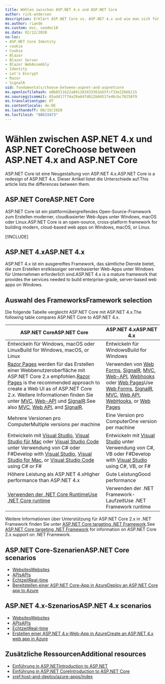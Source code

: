 ```yaml
---
title: Wählen zwischen ASP.NET 4.x und ASP.NET Core
author: rick-anderson
description: Erklärt ASP.NET Core vs. ASP.NET 4.x und wie man sich für eines von beiden entscheidet.
ms.author: riande
ms.custom: mvc, seodec18
ms.date: 02/12/2020
no-loc:
- ASP.NET Core Identity
- cookie
- Cookie
- Blazor
- Blazor Server
- Blazor WebAssembly
- Identity
- Let's Encrypt
- Razor
- SignalR
uid: fundamentals/choose-between-aspnet-and-aspnetcore
ms.openlocfilehash: e0b0311622a841183433363a55fcf33e22b6b115
ms.sourcegitcommit: 65add17f74a29a647d812b04517e46cbc78258f9
ms.translationtype: HT
ms.contentlocale: de-DE
ms.lasthandoff: 08/19/2020
ms.locfileid: "88633473"
---
```

# <a name="choose-between-aspnet-4x-and-aspnet-core"></a><span data-ttu-id="8dec5-103">Wählen zwischen ASP.NET 4.x und ASP.NET Core</span><span class="sxs-lookup"><span data-stu-id="8dec5-103">Choose between ASP.NET 4.x and ASP.NET Core</span></span>

<span data-ttu-id="8dec5-104">ASP.NET Core ist eine Neugestaltung von ASP.NET 4.x.</span><span class="sxs-lookup"><span data-stu-id="8dec5-104">ASP.NET Core is a redesign of ASP.NET 4.x.</span></span> <span data-ttu-id="8dec5-105">Dieser Artikel listet die Unterschiede auf.</span><span class="sxs-lookup"><span data-stu-id="8dec5-105">This article lists the differences between them.</span></span>

## <a name="aspnet-core"></a><span data-ttu-id="8dec5-106">ASP.NET Core</span><span class="sxs-lookup"><span data-stu-id="8dec5-106">ASP.NET Core</span></span>

<span data-ttu-id="8dec5-107">ASP.NET Core ist ein plattformübergreifendes Open-Source-Framework zum Erstellen moderner, cloudbasierter Web-Apps unter Windows, macOS oder Linux.</span><span class="sxs-lookup"><span data-stu-id="8dec5-107">ASP.NET Core is an open-source, cross-platform framework for building modern, cloud-based web apps on Windows, macOS, or Linux.</span></span>

[!INCLUDE[](~/includes/benefits.md)]

## <a name="aspnet-4x"></a><span data-ttu-id="8dec5-108">ASP.NET 4.x</span><span class="sxs-lookup"><span data-stu-id="8dec5-108">ASP.NET 4.x</span></span>

<span data-ttu-id="8dec5-109">ASP.NET 4.x ist ein ausgereiftes Framework, das sämtliche Dienste bietet, die zum Erstellen erstklassiger serverbasierter Web-Apps unter Windows für Unternehmen erforderlich sind.</span><span class="sxs-lookup"><span data-stu-id="8dec5-109">ASP.NET 4.x is a mature framework that provides the services needed to build enterprise-grade, server-based web apps on Windows.</span></span>

## <a name="framework-selection"></a><span data-ttu-id="8dec5-110">Auswahl des Frameworks</span><span class="sxs-lookup"><span data-stu-id="8dec5-110">Framework selection</span></span>

<span data-ttu-id="8dec5-111">Die folgende Tabelle vergleicht ASP.NET Core mit ASP.NET 4.x.</span><span class="sxs-lookup"><span data-stu-id="8dec5-111">The following table compares ASP.NET Core to ASP.NET 4.x.</span></span>

| <span data-ttu-id="8dec5-112">ASP.NET Core</span><span class="sxs-lookup"><span data-stu-id="8dec5-112">ASP.NET Core</span></span> | <span data-ttu-id="8dec5-113">ASP.NET 4.x</span><span class="sxs-lookup"><span data-stu-id="8dec5-113">ASP.NET 4.x</span></span> |
|---|---|
|<span data-ttu-id="8dec5-114">Entwickeln für Windows, macOS oder Linux</span><span class="sxs-lookup"><span data-stu-id="8dec5-114">Build for Windows, macOS, or Linux</span></span>|<span data-ttu-id="8dec5-115">Entwickeln für Windows</span><span class="sxs-lookup"><span data-stu-id="8dec5-115">Build for Windows</span></span>|
|<span data-ttu-id="8dec5-116">[Razor Pages](xref:razor-pages/index) werden für das Erstellen einer Webbenutzeroberfläche mit ASP.NET Core 2.x empfohlen.</span><span class="sxs-lookup"><span data-stu-id="8dec5-116">[Razor Pages](xref:razor-pages/index) is the recommended approach to create a Web UI as of ASP.NET Core 2.x.</span></span> <span data-ttu-id="8dec5-117">Weitere Informationen finden Sie unter [MVC](xref:mvc/overview), [Web-API](xref:tutorials/first-web-api) und [SignalR](xref:signalr/introduction).</span><span class="sxs-lookup"><span data-stu-id="8dec5-117">See also [MVC](xref:mvc/overview), [Web API](xref:tutorials/first-web-api), and [SignalR](xref:signalr/introduction).</span></span>|<span data-ttu-id="8dec5-118">Verwenden von [Web Forms](/aspnet/web-forms), [SignalR](/aspnet/signalr), [MVC](/aspnet/mvc), [Web-API](/aspnet/web-api/), [Webhooks](/aspnet/webhooks/) oder [Web Pages](/aspnet/web-pages)</span><span class="sxs-lookup"><span data-stu-id="8dec5-118">Use [Web Forms](/aspnet/web-forms), [SignalR](/aspnet/signalr), [MVC](/aspnet/mvc), [Web API](/aspnet/web-api/), [WebHooks](/aspnet/webhooks/), or [Web Pages](/aspnet/web-pages)</span></span>|
|<span data-ttu-id="8dec5-119">Mehrere Versionen pro Computer</span><span class="sxs-lookup"><span data-stu-id="8dec5-119">Multiple versions per machine</span></span>|<span data-ttu-id="8dec5-120">Eine Version pro Computer</span><span class="sxs-lookup"><span data-stu-id="8dec5-120">One version per machine</span></span>|
|<span data-ttu-id="8dec5-121">Entwickeln mit [Visual Studio](https://visualstudio.microsoft.com/vs/), [Visual Studio für Mac](https://visualstudio.microsoft.com/vs/mac/) oder [Visual Studio Code](https://code.visualstudio.com/) unter Verwendung von C# oder F#</span><span class="sxs-lookup"><span data-stu-id="8dec5-121">Develop with [Visual Studio](https://visualstudio.microsoft.com/vs/), [Visual Studio for Mac](https://visualstudio.microsoft.com/vs/mac/), or [Visual Studio Code](https://code.visualstudio.com/) using C# or F#</span></span>|<span data-ttu-id="8dec5-122">Entwickeln mit [Visual Studio](https://visualstudio.microsoft.com/vs/) unter Verwendung von C#, VB oder F#</span><span class="sxs-lookup"><span data-stu-id="8dec5-122">Develop with [Visual Studio](https://visualstudio.microsoft.com/vs/) using C#, VB, or F#</span></span>|
|<span data-ttu-id="8dec5-123">Höhere Leistung als ASP.NET 4.x</span><span class="sxs-lookup"><span data-stu-id="8dec5-123">Higher performance than ASP.NET 4.x</span></span>|<span data-ttu-id="8dec5-124">Gute Leistung</span><span class="sxs-lookup"><span data-stu-id="8dec5-124">Good performance</span></span>|
|[<span data-ttu-id="8dec5-125">Verwenden der .NET Core Runtime</span><span class="sxs-lookup"><span data-stu-id="8dec5-125">Use .NET Core runtime</span></span>](/dotnet/standard/choosing-core-framework-server)|<span data-ttu-id="8dec5-126">Verwenden der .NET Framework-Laufzeit</span><span class="sxs-lookup"><span data-stu-id="8dec5-126">Use .NET Framework runtime</span></span>|

<span data-ttu-id="8dec5-127">Weitere Informationen über Unterstützung für ASP.NET Core 2.x in .NET Framework finden Sie unter [ASP.NET Core targeting .NET Framework](xref:index#target-framework).</span><span class="sxs-lookup"><span data-stu-id="8dec5-127">See [ASP.NET Core targeting .NET Framework](xref:index#target-framework) for information on ASP.NET Core 2.x support on .NET Framework.</span></span>

## <a name="aspnet-core-scenarios"></a><span data-ttu-id="8dec5-128">ASP.NET Core-Szenarien</span><span class="sxs-lookup"><span data-stu-id="8dec5-128">ASP.NET Core scenarios</span></span>

* [<span data-ttu-id="8dec5-129">Websites</span><span class="sxs-lookup"><span data-stu-id="8dec5-129">Websites</span></span>](xref:tutorials/first-mvc-app/index)
* [<span data-ttu-id="8dec5-130">APIs</span><span class="sxs-lookup"><span data-stu-id="8dec5-130">APIs</span></span>](xref:tutorials/first-web-api)
* [<span data-ttu-id="8dec5-131">Echtzeit</span><span class="sxs-lookup"><span data-stu-id="8dec5-131">Real-time</span></span>](xref:signalr/introduction)
* [<span data-ttu-id="8dec5-132">Bereitstellen einer ASP.NET Core-App in Azure</span><span class="sxs-lookup"><span data-stu-id="8dec5-132">Deploy an ASP.NET Core app to Azure</span></span>](/azure/app-service/app-service-web-get-started-dotnet)

## <a name="aspnet-4x-scenarios"></a><span data-ttu-id="8dec5-133">ASP.NET 4.x-Szenarios</span><span class="sxs-lookup"><span data-stu-id="8dec5-133">ASP.NET 4.x scenarios</span></span>

* [<span data-ttu-id="8dec5-134">Websites</span><span class="sxs-lookup"><span data-stu-id="8dec5-134">Websites</span></span>](/aspnet/mvc)
* [<span data-ttu-id="8dec5-135">APIs</span><span class="sxs-lookup"><span data-stu-id="8dec5-135">APIs</span></span>](/aspnet/web-api)
* [<span data-ttu-id="8dec5-136">Echtzeit</span><span class="sxs-lookup"><span data-stu-id="8dec5-136">Real-time</span></span>](/aspnet/signalr)
* [<span data-ttu-id="8dec5-137">Erstellen einer ASP.NET 4.x-Web-App in Azure</span><span class="sxs-lookup"><span data-stu-id="8dec5-137">Create an ASP.NET 4.x web app in Azure</span></span>](/azure/app-service/app-service-web-get-started-dotnet-framework)

## <a name="additional-resources"></a><span data-ttu-id="8dec5-138">Zusätzliche Ressourcen</span><span class="sxs-lookup"><span data-stu-id="8dec5-138">Additional resources</span></span>

* [<span data-ttu-id="8dec5-139">Einführung in ASP.NET</span><span class="sxs-lookup"><span data-stu-id="8dec5-139">Introduction to ASP.NET</span></span>](/aspnet/overview)
* [<span data-ttu-id="8dec5-140">Einführung in ASP.NET Core</span><span class="sxs-lookup"><span data-stu-id="8dec5-140">Introduction to ASP.NET Core</span></span>](xref:index)
* <xref:host-and-deploy/azure-apps/index>
